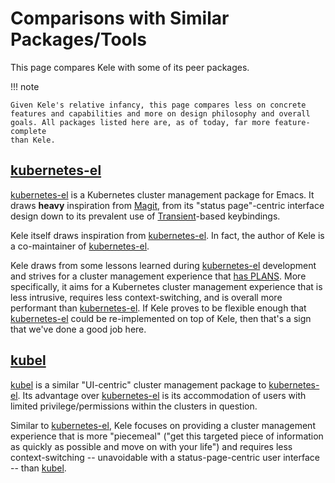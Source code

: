 # Comparisons with Similar Packages/Tools

This page compares Kele with some of its peer packages.

!!! note

    Given Kele's relative infancy, this page compares less on concrete
    features and capabilities and more on design philosophy and overall
    goals. All packages listed here are, as of today, far more feature-complete
    than Kele.

## [kubernetes-el]

[kubernetes-el] is a Kubernetes cluster management package for Emacs. It draws
**heavy** inspiration from [Magit], from its "status page"-centric interface
design down to its prevalent use of [Transient]-based keybindings.

Kele itself draws inspiration from [kubernetes-el]. In fact, the author of Kele
is a co-maintainer of [kubernetes-el].

Kele draws from some lessons learned during [kubernetes-el] development and
strives for a cluster management experience that [has
PLANS](../index.md#design-ethos). More specifically, it aims for a Kubernetes
cluster management experience that is less intrusive, requires less
context-switching, and is overall more performant than [kubernetes-el]. If Kele
proves to be flexible enough that [kubernetes-el] could be re-implemented on top
of Kele, then that's a sign that we've done a good job here.

## [kubel]

[kubel] is a similar "UI-centric" cluster management package to
[kubernetes-el]. Its advantage over [kubernetes-el] is its accommodation of
users with limited privilege/permissions within the clusters in question.

Similar to [kubernetes-el], Kele focuses on providing a cluster management
experience that is more "piecemeal" ("get this targeted piece of information as
quickly as possible and move on with your life") and requires less
context-switching -- unavoidable with a status-page-centric user interface --
than [kubel].

[kubernetes-el]: https;//kubernetes-el.github.io/kubernetes-el
[kubel]: https://github.com/abrochard/kubel
[Magit]: https://magit.vc
[Transient]: https://github.com/magit/transient

